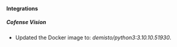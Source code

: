 #### Integrations
##### Cofense Vision
- Updated the Docker image to: *demisto/python3:3.10.10.51930*.
